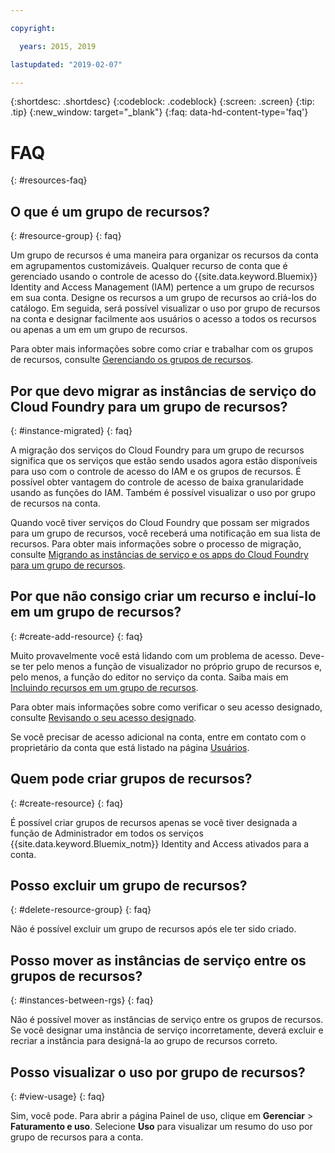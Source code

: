 ```yaml
---

copyright:

  years: 2015, 2019

lastupdated: "2019-02-07"

---
```



{:shortdesc: .shortdesc}
{:codeblock: .codeblock}
{:screen: .screen}
{:tip: .tip}
{:new_window: target="_blank"}
{:faq: data-hd-content-type='faq'}


# FAQ
{: #resources-faq}

## O que é um grupo de recursos?
{: #resource-group}
{: faq}

Um grupo de recursos é uma maneira para organizar os recursos da conta em agrupamentos customizáveis. Qualquer recurso de conta que é gerenciado usando o controle de acesso do {{site.data.keyword.Bluemix}} Identity and Access Management (IAM) pertence a um grupo de recursos em sua conta. Designe os recursos a um grupo de recursos ao criá-los do catálogo. Em seguida, será possível visualizar o uso por grupo de recursos
na conta e designar facilmente aos usuários o acesso a todos os recursos ou apenas a um em um grupo de recursos.

Para obter mais informações sobre como criar e trabalhar com os grupos de recursos, consulte
[Gerenciando os grupos de recursos](/docs/resources/resourcegroups.html#rgs).  

## Por que devo migrar as instâncias de serviço do Cloud Foundry para um grupo de recursos?
{: #instance-migrated}
{: faq}

A migração dos serviços do Cloud Foundry para um grupo de recursos significa que os serviços que estão sendo usados agora
estão disponíveis para uso com o controle de acesso do IAM e os grupos de recursos. É possível obter vantagem do controle de acesso
de baixa granularidade usando as funções do IAM. Também é possível visualizar o uso por grupo de recursos na conta. 

Quando você tiver serviços do Cloud Foundry que possam ser migrados para um grupo de recursos, você receberá uma notificação em sua lista de recursos. Para obter mais informações sobre o processo de migração, consulte
[Migrando as instâncias de serviço e os apps do Cloud Foundry para um
grupo de recursos](/docs/resources/instance_migration.html#migrate).

## Por que não consigo criar um recurso e incluí-lo em um grupo de recursos?
{: #create-add-resource}
{: faq}

Muito provavelmente você está lidando com um problema de acesso. Deve-se ter pelo menos a função de visualizador no
próprio grupo de recursos e, pelo menos, a função do editor no serviço da conta. Saiba mais em [Incluindo recursos em um grupo de recursos](/docs/resources/resourcegroups.html#adding-resources-to-a-resource-group).

Para obter mais informações sobre como verificar o seu acesso designado, consulte [Revisando o seu acesso designado](/docs/iam/mngiam.html#reviewing-your-assigned-access).

Se você precisar de acesso adicional na conta, entre em contato com o proprietário da conta que está listado na página [Usuários](https://{DomainName}/iam#/users). 

## Quem pode criar grupos de recursos?
{: #create-resource}
{: faq}

É possível criar grupos de recursos apenas se você tiver designada a função de Administrador em todos os serviços {{site.data.keyword.Bluemix_notm}} Identity and Access ativados para a conta.

## Posso excluir um grupo de recursos?
{: #delete-resource-group}
{: faq}

Não é possível excluir um grupo de recursos após ele ter sido criado.

## Posso mover as instâncias de serviço entre os grupos de recursos?
{: #instances-between-rgs}
{: faq}

Não é possível mover as instâncias de serviço entre os grupos de recursos. Se você designar uma instância de serviço incorretamente, deverá excluir e recriar a instância para designá-la ao grupo de recursos correto.  

## Posso visualizar o uso por grupo de recursos?
{: #view-usage}
{: faq}

Sim, você pode. Para abrir a página Painel de uso, clique em **Gerenciar** &gt; **Faturamento e uso**. Selecione **Uso** para visualizar um resumo do uso por grupo de recursos para a conta. 
